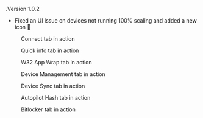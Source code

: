 .Version 1.0.2
- Fixed an UI issue on devices not running 100% scaling and added a new icon 🤩


<!-- wp:image {"id":1271,"sizeSlug":"full","linkDestination":"none"} -->
<figure class="wp-block-image size-full"><img src="https://www.rockenroll.tech/wp-content/uploads/2022/10/SignIn-Experience.gif" alt="" class="wp-image-1271"/><figcaption>Connect tab in action</figcaption></figure>
<!-- /wp:image -->
<!-- wp:image {"id":1273,"sizeSlug":"full","linkDestination":"none"} -->
<figure class="wp-block-image size-full"><img src="https://www.rockenroll.tech/wp-content/uploads/2022/10/Quick-Info-1.png" alt="" class="wp-image-1273"/><figcaption>Quick info tab in action</figcaption></figure>
<!-- /wp:image -->
<!-- wp:image {"id":1274,"sizeSlug":"full","linkDestination":"none"} -->
<figure class="wp-block-image size-full"><img src="https://www.rockenroll.tech/wp-content/uploads/2022/10/W32-App-Wrap.gif" alt="" class="wp-image-1274"/><figcaption>W32 App Wrap tab in action</figcaption></figure>
<!-- /wp:image -->
<!-- wp:image {"id":1278,"sizeSlug":"full","linkDestination":"none"} -->
<figure class="wp-block-image size-full"><img src="https://www.rockenroll.tech/wp-content/uploads/2022/10/DeviceManagement.gif" alt="" class="wp-image-1278"/><figcaption>Device Management tab in action</figcaption></figure>
<!-- /wp:image -->
<!-- wp:image {"id":1281,"sizeSlug":"full","linkDestination":"none"} -->
<figure class="wp-block-image size-full"><img src="https://www.rockenroll.tech/wp-content/uploads/2022/10/DeviceSync.gif" alt="" class="wp-image-1281"/><figcaption>Device Sync tab in action</figcaption></figure>
<!-- /wp:image -->
<!-- wp:image {"id":1284,"sizeSlug":"full","linkDestination":"none"} -->
<figure class="wp-block-image size-full"><img src="https://www.rockenroll.tech/wp-content/uploads/2022/10/AutopilotHash.gif" alt="" class="wp-image-1284"/><figcaption>Autopilot Hash tab in action</figcaption></figure>
<!-- /wp:image -->
<!-- wp:image {"id":1286,"sizeSlug":"full","linkDestination":"none"} -->
<figure class="wp-block-image size-full"><img src="https://www.rockenroll.tech/wp-content/uploads/2022/10/Bitlocker.gif" alt="" class="wp-image-1286"/><figcaption>Bitlocker tab in action</figcaption></figure>
<!-- /wp:image -->
